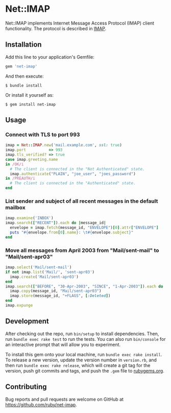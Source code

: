 # Net::IMAP

Net::IMAP implements Internet Message Access Protocol (IMAP) client
functionality.  The protocol is described in [IMAP](https://tools.ietf.org/html/rfc3501).

## Installation

Add this line to your application's Gemfile:

```ruby
gem 'net-imap'
```

And then execute:

    $ bundle install

Or install it yourself as:

    $ gem install net-imap

## Usage

### Connect with TLS to port 993

```ruby
imap = Net::IMAP.new('mail.example.com', ssl: true)
imap.port          => 993
imap.tls_verified? => true
case imap.greeting.name
in /OK/i
  # The client is connected in the "Not Authenticated" state.
  imap.authenticate("PLAIN", "joe_user", "joes_password")
in /PREAUTH/i
  # The client is connected in the "Authenticated" state.
end
```

### List sender and subject of all recent messages in the default mailbox

```ruby
imap.examine('INBOX')
imap.search(["RECENT"]).each do |message_id|
  envelope = imap.fetch(message_id, "ENVELOPE")[0].attr["ENVELOPE"]
  puts "#{envelope.from[0].name}: \t#{envelope.subject}"
end
```

### Move all messages from April 2003 from "Mail/sent-mail" to "Mail/sent-apr03"

```ruby
imap.select('Mail/sent-mail')
if not imap.list('Mail/', 'sent-apr03')
  imap.create('Mail/sent-apr03')
end
imap.search(["BEFORE", "30-Apr-2003", "SINCE", "1-Apr-2003"]).each do |message_id|
  imap.copy(message_id, "Mail/sent-apr03")
  imap.store(message_id, "+FLAGS", [:Deleted])
end
imap.expunge
```

## Development

After checking out the repo, run `bin/setup` to install dependencies. Then, run `bundle exec rake test` to run the tests. You can also run `bin/console` for an interactive prompt that will allow you to experiment.

To install this gem onto your local machine, run `bundle exec rake install`. To release a new version, update the version number in `version.rb`, and then run `bundle exec rake release`, which will create a git tag for the version, push git commits and tags, and push the `.gem` file to [rubygems.org](https://rubygems.org).

## Contributing

Bug reports and pull requests are welcome on GitHub at https://github.com/ruby/net-imap.
